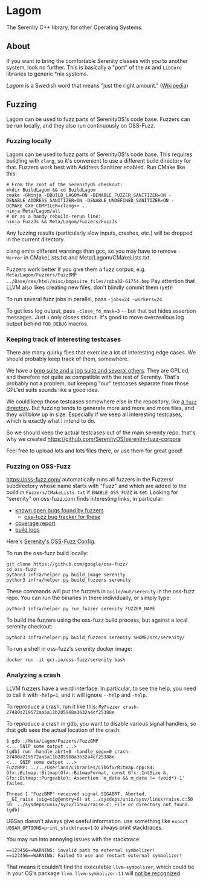 # Lagom

The Serenity C++ library, for other Operating Systems.

## About

If you want to bring the comfortable Serenity classes with you to another system, look no further. This is basically a "port" of the `AK` and `LibCore` libraries to generic \*nix systems.

*Lagom* is a Swedish word that means "just the right amount." ([Wikipedia](https://en.wikipedia.org/wiki/Lagom))

## Fuzzing

Lagom can be used to fuzz parts of SerenityOS's code base. Fuzzers can be run locally, and they also run continuously on OSS-Fuzz.

### Fuzzing locally

Lagom can be used to fuzz parts of SerenityOS's code base. This requires buildling with `clang`, so it's convenient to use a different build directory for that. Fuzzers work best with Address Sanitizer enabled. Run CMake like this:

    # From the root of the SerenityOS checkout:
    mkdir BuildLagom && cd BuildLagom
    cmake -GNinja -DBUILD_LAGOM=ON -DENABLE_FUZZER_SANITIZER=ON -DENABLE_ADDRESS_SANITIZER=ON -DENABLE_UNDEFINED_SANITIZER=ON -DCMAKE_CXX_COMPILER=clang++ ..
    ninja Meta/Lagom/all
    # Or as a handy rebuild-rerun line:
    ninja FuzzJs && Meta/Lagom/Fuzzers/FuzzJs

Any fuzzing results (particularly slow inputs, crashes, etc.) will be dropped in the current directory.

clang emits different warnings than gcc, so you may have to remove `-Werror` in CMakeLists.txt and Meta/Lagom/CMakeLists.txt.

Fuzzers work better if you give them a fuzz corpus, e.g. `Meta/Lagom/Fuzzers/FuzzBMP ../Base/res/html/misc/bmpsuite_files/rgba32-61754.bmp` Pay attention that LLVM also likes creating new files, don't blindly commit them (yet)!

To run several fuzz jobs in parallel, pass `-jobs=24 -workers=24`.

To get less log output, pass `-close_fd_mask=3` -- but that but hides assertion messages. Just `1` only closes stdout.
It's good to move overzealous log output behind `FOO_DEBUG` macros.

### Keeping track of interesting testcases

There are many quirky files that exercise a lot of interesting edge cases.
We should probably keep track of them, somewhere.

We have a [bmp suite and a jpg suite and several others](https://github.com/SerenityOS/serenity/tree/master/Base/res/html/misc).
They are GPL'ed, and therefore not quite as compatible with the rest of Serenity.
That's probably not a problem, but keeping "our" testcases separate from those GPL'ed suits sounds like a good idea.

We could keep those testcases somewhere else in the repository, like [a `fuzz` directory](https://github.com/SerenityOS/serenity/tree/master/Base/res/html/misc/jpgsuite_files/fuzz).
But fuzzing tends to generate more and more and more files, and they will blow up in size.
Especially if we keep all interesting testcases, which is exactly what I intend to do.

So we should keep the actual testcases out of the main serenity repo,
that's why we created https://github.com/SerenityOS/serenity-fuzz-corpora

Feel free to upload lots and lots files there, or use them for great good!

### Fuzzing on OSS-Fuzz

https://oss-fuzz.com/ automatically runs all fuzzers in the Fuzzers/ subdirectory whose name starts with "Fuzz" and which are added to the build in `Fuzzers/CMakeLists.txt` if `ENABLE_OSS_FUZZ` is set. Looking for "serenity" on oss-fuzz.com finds interesting links, in particular:

* [known open bugs found by fuzzers](https://oss-fuzz.com/testcases?project=serenity&open=yes)
  * [oss-fuzz bug tracker for these](https://bugs.chromium.org/p/oss-fuzz/issues/list?sort=-opened&can=1&q=proj:serenity)
* [coverage report](https://oss-fuzz.com/coverage-report/job/libfuzzer_asan_serenity/latest)
* [build logs](https://oss-fuzz-build-logs.storage.googleapis.com/index.html#serenity)

Here's [Serenity's OSS-Fuzz Config](https://github.com/google/oss-fuzz/tree/master/projects/serenity).

To run the oss-fuzz build locally:

```
git clone https://github.com/google/oss-fuzz/
cd oss-fuzz
python3 infra/helper.py build_image serenity
python3 infra/helper.py build_fuzzers serenity
```

These commands will put the fuzzers in `build/out/serenity` in the oss-fuzz repo. You can run the binaries in there individually, or simply type:

```
python3 infra/helper.py run_fuzzer serenity FUZZER_NAME
```

To build the fuzzers using the oss-fuzz build process, but against a local serenity checkout:

```
python3 infra/helper.py build_fuzzers serenity $HOME/src/serenity/
```

To run a shell in oss-fuzz's serenity docker image:

```
docker run -it gcr.io/oss-fuzz/serenity bash
```

### Analyzing a crash

LLVM fuzzers have a weird interface. In particular, to see the help, you need to call it with `-help=1`, and it will ignore `--help` and `-help`.

To reproduce a crash, run it like this: `MyFuzzer crash-27480a219572aa5a11b285968a3632a4cf25388e`

To reproduce a crash in gdb, you want to disable various signal handlers, so that gdb sees the actual location of the crash:

```
$ gdb ./Meta/Lagom/Fuzzers/FuzzBMP
<... SNIP some output ...>
(gdb) run -handle_abrt=0 -handle_segv=0 crash-27480a219572aa5a11b285968a3632a4cf25388e
<... SNIP some output ...>
FuzzBMP: ../../Userland/Libraries/LibGfx/Bitmap.cpp:84: Gfx::Bitmap::Bitmap(Gfx::BitmapFormat, const Gfx::IntSize &, Gfx::Bitmap::Purgeable): Assertion `m_data && m_data != (void*)-1' failed.

Thread 1 "FuzzBMP" received signal SIGABRT, Aborted.
__GI_raise (sig=sig@entry=6) at ../sysdeps/unix/sysv/linux/raise.c:50
50	../sysdeps/unix/sysv/linux/raise.c: File or directory not found.
(gdb)
```

UBSan doesn't always give useful information. use something like `export UBSAN_OPTIONS=print_stacktrace=1` to always print stacktraces.

You may run into annoying issues with the stacktrace:

```
==123456==WARNING: invalid path to external symbolizer!
==123456==WARNING: Failed to use and restart external symbolizer!
```

That means it couldn't find the executable `llvm-symbolizer`, which could be in your OS's package `llvm`.
`llvm-symbolizer-11` will [not be recognized](https://stackoverflow.com/a/42845444/).
